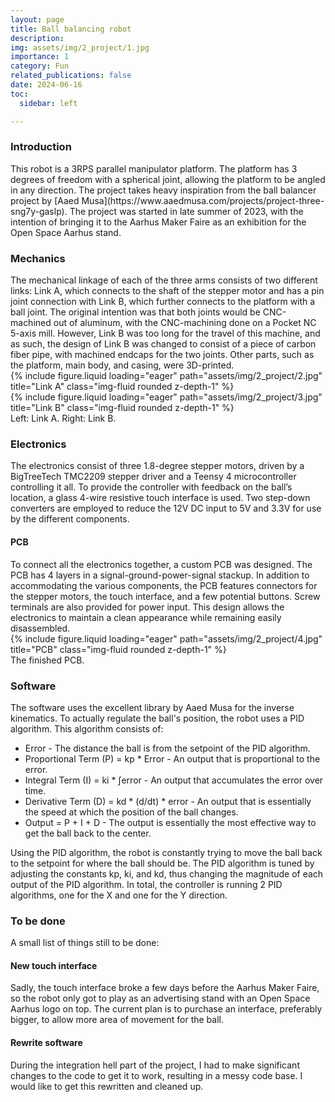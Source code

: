 ```yaml
---
layout: page
title: Ball balancing robot
description: 
img: assets/img/2_project/1.jpg
importance: 1
category: Fun
related_publications: false
date: 2024-06-16
toc:
  sidebar: left

---
```


<h3>Introduction</h3>
This robot is a 3RPS parallel manipulator platform. The platform has 3 degrees of freedom with a spherical joint, allowing the platform to be angled in any direction. The project takes heavy inspiration from the ball balancer project by [Aaed Musa](https://www.aaedmusa.com/projects/project-three-sng7y-gaslp). The project was started in late summer of 2023, with the intention of bringing it to the Aarhus Maker Faire as an exhibition for the Open Space Aarhus stand.
<h3>Mechanics</h3>
The mechanical linkage of each of the three arms consists of two different links: Link A, which connects to the shaft of the stepper motor and has a pin joint connection with Link B, which further connects to the platform with a ball joint. The original intention was that both joints would be CNC-machined out of aluminum, with the CNC-machining done on a Pocket NC 5-axis mill. However, Link B was too long for the travel of this machine, and as such, the design of Link B was changed to consist of a piece of carbon fiber pipe, with machined endcaps for the two joints. Other parts, such as the platform, main body, and casing, were 3D-printed.
<div class="row">
    <div class="col-sm-7 mt-3 mt-md-0">
        {% include figure.liquid loading="eager" path="assets/img/2_project/2.jpg" title="Link A" class="img-fluid rounded z-depth-1" %}
    </div>
    <div class="col-sm-5 mt-3 mt-md-0">
        {% include figure.liquid loading="eager" path="assets/img/2_project/3.jpg" title="Link B" class="img-fluid rounded z-depth-1" %}
    </div>
</div>
<div class="caption">
    Left: Link A. Right: Link B.
</div>

<h3>Electronics</h3>
The electronics consist of three 1.8-degree stepper motors, driven by a BigTreeTech TMC2209 stepper driver and a Teensy 4 microcontroller controlling it all. To provide the controller with feedback on the ball’s location, a glass 4-wire resistive touch interface is used. Two step-down converters are employed to reduce the 12V DC input to 5V and 3.3V for use by the different components.
<h4>PCB</h4>
To connect all the electronics together, a custom PCB was designed. The PCB has 4 layers in a signal-ground-power-signal stackup. In addition to accommodating the various components, the PCB features connectors for the stepper motors, the touch interface, and a few potential buttons. Screw terminals are also provided for power input. This design allows the electronics to maintain a clean appearance while remaining easily disassembled.
<div class="row">
    <div class="col-sm mt-3 mt-md-0">
        {% include figure.liquid loading="eager" path="assets/img/2_project/4.jpg" title="PCB" class="img-fluid rounded z-depth-1" %}
    </div>
</div>
<div class="caption">
    The finished PCB.
</div>

<h3>Software</h3>
The software uses the excellent library by Aaed Musa for the inverse kinematics. To actually regulate the ball's position, the robot uses a PID algorithm. This algorithm consists of:

* Error - The distance the ball is from the setpoint of the PID algorithm.
* Proportional Term (P) = kp * Error - An output that is proportional to the error.
* Integral Term (I) = ki * ∫error - An output that accumulates the error over time.
* Derivative Term (D) = kd * (d/dt) * error - An output that is essentially the speed at which the position of the ball changes.
* Output = P + I + D - The output is essentially the most effective way to get the ball back to the center.

Using the PID algorithm, the robot is constantly trying to move the ball back to the setpoint for where the ball should be. The PID algorithm is tuned by adjusting the constants kp, ki, and kd, thus changing the magnitude of each output of the PID algorithm. In total, the controller is running 2 PID algorithms, one for the X and one for the Y direction.
<h3>To be done</h3>
A small list of things still to be done:

<h4>New touch interface</h4>
Sadly, the touch interface broke a few days before the Aarhus Maker Faire, so the robot only got to play as an advertising stand with an Open Space Aarhus logo on top. The current plan is to purchase an interface, preferably bigger, to allow more area of movement for the ball.

<h4>Rewrite software</h4>
During the integration hell part of the project, I had to make significant changes to the code to get it to work, resulting in a messy code base. I would like to get this rewritten and cleaned up.